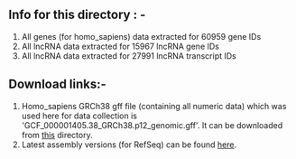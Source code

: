 ## Info for this directory : -
1. All genes (for homo_sapiens) data extracted for 60959 gene IDs
2. All lncRNA data extracted for 15967 lncRNA gene IDs
3. All lncRNA data extracted for 27991 lncRNA transcript IDs

## Download links:-
1. Homo_sapiens GRCh38 gff file (containing all numeric data) which was used here for data collection is 'GCF_000001405.38_GRCh38.p12_genomic.gff'. It can be downloaded from [this](https://drive.google.com/drive/folders/1H0uHAqJwb8kSzjFic8Tvw3uy30NlCCzG?usp=sharing) directory.</br>
2. Latest assembly versions (for RefSeq) can be found [here](https://ftp.ncbi.nlm.nih.gov/genomes/refseq/vertebrate_mammalian/Homo_sapiens/latest_assembly_versions/).

